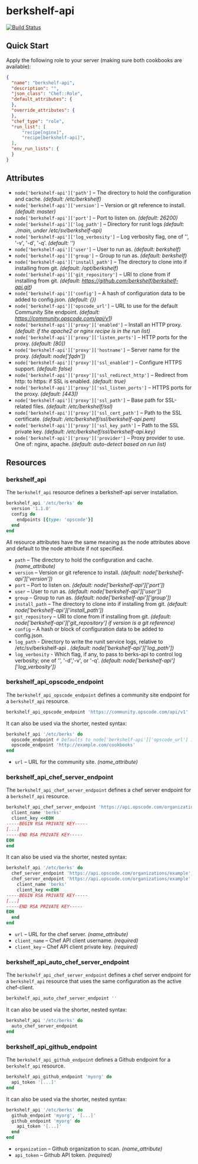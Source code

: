 berkshelf-api
=============

[![Build Status](https://travis-ci.org/poise/berkshelf-api.png?branch=master)](https://travis-ci.org/poise/berkshelf-api)

Quick Start
-----------

Apply the following role to your server (making sure both cookbooks are available):

```json
{
  "name": "berkshelf-api",
  "description": "",
  "json_class": "Chef::Role",
  "default_attributes": {
  },
  "override_attributes": {
  },
  "chef_type": "role",
  "run_list": [
      "recipe[nginx]",
      "recipe[berkshelf-api]",
  ],
  "env_run_lists": {
  }
}
```

Attributes
----------

* `node['berkshelf-api']['path']` – The directory to hold the configuration and cache. *(default: /etc/berkshelf)*
* `node['berkshelf-api']['version']` – Version or git reference to install. *(default: master)*
* `node['berkshelf-api']['port']` – Port to listen on. *(default: 26200)*
* `node['berkshelf-api']['log_path']` – Directory for runit logs *(default: ./main, under /etc/sv/berkshelf-api)*
* `node['berkshelf-api']['log_verbosity']` – Log verbosity flag, one of '', '-v', '-d', '-q'. *(default: '')*
* `node['berkshelf-api']['user']` – User to run as. *(default: berkshelf)*
* `node['berkshelf-api']['group']` – Group to run as. *(default: berkshelf)*
* `node['berkshelf-api']['install_path']` – The directory to clone into if installing from git. *(default: /opt/berkshelf)*
* `node['berkshelf-api']['git_repository']` – URI to clone from if installing from git. *(default: https://github.com/berkshelf/berkshelf-api.git)*
* `node['berkshelf-api']['config']` – A hash of configuration data to be added to config.json. *(default: {})*
* `node['berkshelf-api']['opscode_url']` – URL to use for the default Community Site endpoint. *(default: https://community.opscode.com/api/v1)*
* `node['berkshelf-api']['proxy']['enabled']` – Install an HTTP proxy. *(default: if the apache2 or nginx recipe is in the run list)*
* `node['berkshelf-api']['proxy']['listen_ports']` – HTTP ports for the proxy. *(default: [80])*
* `node['berkshelf-api']['proxy']['hostname']` – Server name for the proxy. *(default: node['fqdn'])*
* `node['berkshelf-api']['proxy']['ssl_enabled']` – Configure HTTPS support. *(default: false)*
* `node['berkshelf-api']['proxy']['ssl_redirect_http']` – Redirect from http: to https: if SSL is enabled. *(default: true)*
* `node['berkshelf-api']['proxy']['ssl_listen_ports']` – HTTPS ports for the proxy. *(default: [443])*
* `node['berkshelf-api']['proxy']['ssl_path']` – Base path for SSL-related files. *(default: /etc/berkshelf/ssl)*
* `node['berkshelf-api']['proxy']['ssl_cert_path']` – Path to the SSL certificate. *(default: /etc/berkshelf/ssl/berkshelf-api.pem)*
* `node['berkshelf-api']['proxy']['ssl_key_path']` – Path to the SSL private key. *(default: /etc/berkshelf/ssl/berkshelf-api.key)*
* `node['berkshelf-api']['proxy']['provider']` – Proxy provider to use. One of: nginx, apache. *(default: auto-detect based on run list)*

Resources
---------

### berkshelf_api

The `berkshelf_api` resource defines a berkshelf-api server installation.

```ruby
berkshelf_api '/etc/berks' do
  version '1.1.0'
  config do
    endpoints [{type: 'opscode'}]
  end
end
```

All resource attributes have the same meaning as the node attributes above and
default to the node attribute if not specified.

* `path` – The directory to hold the configuration and cache. *(name_attribute)*
* `version` – Version or git reference to install. *(default: node['berkshelf-api']['version'])*
* `port` – Port to listen on. *(default: node['berkshelf-api']['port'])*
* `user` – User to run as. *(default: node['berkshelf-api']['user'])*
* `group` – Group to run as. *(default: node['berkshelf-api']['group'])*
* `install_path` – The directory to clone into if installing from git. *(default: node['berkshelf-api']['install_path'])*
* `git_repository` – URI to clone from if installing from git. *(default: node['berkshelf-api']['git_repository'] if version is a git reference)*
* `config` – A hash or block of configuration data to be added to config.json.
* `log_path` - Directory to write the runit service logs, relative to /etc/sv/berkshelf-api .  *(default: node['berkshelf-api']['log_path'])*
* `log_verbosity` - Which flag, if any, to pass to berks-api to control log verbosity; one of '', '-d','-v', or '-q'. *(default: node['berkshelf-api']['log_verbosity'])*


### berkshelf_api_opscode_endpoint

The `berkshelf_api_opscode_endpoint` defines a community site endpoint for a
`berkshelf_api` resource.

```ruby
berkshelf_api_opscode_endpoint 'https://community.opscode.com/api/v1'
```

It can also be used via the shorter, nested syntax:

```ruby
berkshelf_api '/etc/berks' do
  opscode_endpoint # Defaults to node['berkshelf-api']['opscode_url'] if no URL is given
  opscode_endpoint 'http://example.com/cookbooks'
end
```

* `url` – URL for the community site. *(name_attribute)*

### berkshelf_api_chef_server_endpoint

The `berkshelf_api_chef_server_endpoint` defines a chef server endpoint for a
`berkshelf_api` resource.

```ruby
berkshelf_api_chef_server_endpoint 'https://api.opscode.com/organizations/example' do
  client_name 'berks'
  client_key <<EOH
-----BEGIN RSA PRIVATE KEY-----
[...]
-----END RSA PRIVATE KEY-----
EOH
end
```

It can also be used via the shorter, nested syntax:

```ruby
berkshelf_api '/etc/berks' do
  chef_server_endpoint 'https://api.opscode.com/organizations/example', 'berks', '[...]'
  chef_server_endpoint 'https://api.opscode.com/organizations/example' do
    client_name 'berks'
    client_key <<EOH
-----BEGIN RSA PRIVATE KEY-----
[...]
-----END RSA PRIVATE KEY-----
EOH
  end
end
```

* `url` – URL for the chef server. *(name_attribute)*
* `client_name` – Chef API client username. *(required)*
* `client_key` – Chef API client private key. *(required)*

### berkshelf_api_auto_chef_server_endpoint

The `berkshelf_api_chef_server_endpoint` defines a chef server endpoint for a
`berkshelf_api` resource that uses the same configuration as the active chef-client.

```ruby
berkshelf_api_auto_chef_server_endpoint ''
```

It can also be used via the shorter, nested syntax:

```ruby
berkshelf_api '/etc/berks' do
  auto_chef_server_endpoint
end
```

### berkshelf_api_github_endpoint

The `berkshelf_api_github_endpoint` defines a Github endpoint for a
`berkshelf_api` resource.

```ruby
berkshelf_api_github_endpoint 'myorg' do
  api_token '[...]'
end
```

It can also be used via the shorter, nested syntax:

```ruby
berkshelf_api '/etc/berks' do
  github_endpoint 'myorg', '[...]'
  github_endpoint 'myorg' do
    api_token '[...]'
  end
end
```

* `organization` – Github organization to scan. *(name_attribute)*
* `api_token` – Github API token. *(required)*
